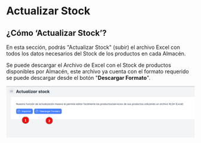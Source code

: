 # Actualizar Stock

## ¿Cómo ‘Actualizar Stock’?

En esta sección, podrás "Actualizar Stock" (subir) el archivo Excel con todos los datos necesarios del Stock de los productos en cada Almacén.

Se puede descargar el Archivo de Excel con el Stock de productos disponibles por Almacén, este archivo ya cuenta con el formato requerido se puede descargar desde el botón "**Descargar Formato**".

![acSt](./img11/acSt.png)